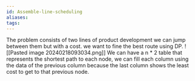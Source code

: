 ```yaml
---
id: Assemble-line-scheduling
aliases:
tags:
---
```

The problem consists of two lines of product development we can jump between them but with a cost. we want to fine the best route using DP.
![[Pasted image 20240218093034.png]]
We can have a n * 2 table that represents the shortest path to each node, we can fill each column using the data of the previous column because the last column shows the least cost to get to that previous node.

